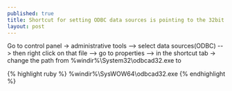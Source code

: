 ```yaml
---
published: true
title: Shortcut for setting ODBC data sources is pointing to the 32bit data sources instead of 64bit
layout: post
---
```

Go to control panel -> administrative tools --> select data sources(ODBC) --> then right click on that file --> go to properties --> in the shortcut tab -> change the path from %windir%\System32\odbcad32.exe to

{% highlight ruby %}
%windir%\SysWOW64\odbcad32.exe
{% endhighlight %} 